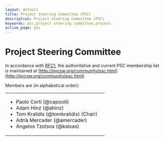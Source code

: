 ```yaml
---
layout: default
title: Project Steering Committee (PSC)
description: Project Steering Committee (PSC)
keywords: psc,project steering committee,process
active_page: psc
---
```


# Project Steering Committee

In accordance with [RFC1](http://pycsw.org/development/rfc/rfc-1.html),
the authoritative and current PSC membership list is maintained at
[http://pycsw.org/community/psc.html](http://pycsw.org/community/psc.html)

Members are (in alphabetical order):

<table>
    <tr>
        <td class="psc">
            <ul>
                <li>Paolo Corti (@capooti)</li>
                <li>Adam Hinz (@ahinz)</li>
                <li>Tom Kralidis (@tomkralidis) (Chair)</li>
                <li>Adri&agrave; Mercader (@amercader)</li>
                <li>Angelos Tzotsos (@kalxas)</li>
            </ul>
        </td>
        <td>
            <script src="https://embed.github.com/view/geojson/geopython/pycsw.org/master/community/psc.geojson?width=400&height=300"> </script>
        </td>
    </tr>
</table>
